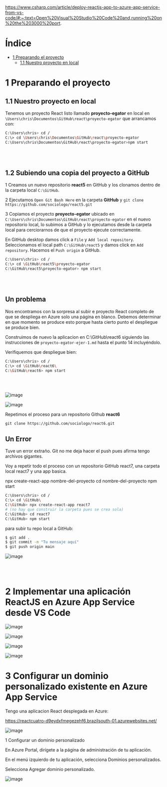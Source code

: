 https://www.csharp.com/article/deploy-reactjs-app-to-azure-app-service-from-vs-code/#:~:text=Open%20Visual%20Studio%20Code%20and,running%20on%20the%203000%20port.


# Índice

* [1 Preparando el proyecto](#1-Preparando-el-proyecto)
  * [1.1 Nuestro proyecto en local](#11-Nuestro-proyecto-en-local)
 

# 1 Preparando el proyecto

## 1.1 Nuestro proyecto en local

Tenemos un proyecto React listo llamado **proyecto-egator** en local en `\Users\chris\Documentos\GitHub\react\proyecto-egator` que arrancamos con:

```bash
C:\Users\chris> cd /
C:\> cd \Users\chris\Documentos\GitHub\react\proyecto-egator
C:\Users\chris\Documentos\GitHub\react\proyecto-egator>npm start
```
<br>
<br>

## 1.2 Subiendo una copia del proyecto a GitHub

1 Creamos un nuevo repositorio **react5** en GitHub y los clonamos dentro de la carpeta local `C:\GitHub`.

2 Ejecutamos `Open Git Bash Here` en la carpeta **GitHub** y `git clone https://github.com/sociologo/react5.git`

3 Copiamos el proyecto **proyecto-egator** ubicado en `C:\Users\chris\Documentos\GitHub\react\proyecto-egator` en el nuevo repositorio local, lo subimos a GitHub y lo ejecutamos desde la carpeta local para cerciorarnos de que el proyecto ejecute correctamente.

En GitHub desktop damos click a `File` y `Add local repository`. Seleccionamos el local path `C:\GitHub\react5` y damos click en `Add repository`. Hacemos el `Push origin` a GitHub.

```bash
C:\Users\chris> cd /
C:\> cd \GitHub\react5\proyecto-egator
C:\GitHub\react5\proyecto-egator> npm start
```
<br>
<br>

## Un problema

Nos encontramos con la sorpresa al subir e proyecto React completo de que se despliega en Azure solo una página en blanco. Debemos determinar en que momento se produce esto porque hasta cierto punto el despliegue se produce bien.

Construimos de nuevo la aplicacion en C:\GitHub\react6 siguiendo las instrucciones de `proyecto-egator-ejer-1.md` hasta el punto 14 incluyéndolo.

Verifiquemos que despliegue bien:

```bash
C:\Users\chris> cd /
C:\> cd \GitHub\react6\
C:\GitHub\react6> npm start
```
<br>
<br>

![image](https://github.com/user-attachments/assets/f2bcbf6f-f85b-49e7-a930-d59e7196ae9b)

![image](https://github.com/user-attachments/assets/4f779a26-b62b-46bd-8a40-f20dd3ab08e7)

Repetimos el proceso para un repositorio Github **react6**

`git clone https://github.com/sociologo/react6.git`


## Un Error

Tuve un error extraño. Git no me deja hacer el push pues afirma tengo archivos gigantes.

Voy a repetir todo el proceso con un repositorio GitHub react7, una carpeta local react7 y una app basica.

npx create-react-app nombre-del-proyecto
cd nombre-del-proyecto
npm start

```bash
C:\Users\chris> cd /
C:\> cd \GitHub\
C:\GitHub> npx create-react-app react7
# (no hay que construir la carpeta pues se crea sola)
C:\GitHub> cd react7
C:\GitHub> npm start
```

para subir tu repo local a GitHub:

```bash
$ git add .
$ git commit -m "Tu mensaje aquí"
$ git push origin main
```

![image](https://github.com/user-attachments/assets/cdd85f45-b890-470f-936c-1955b9c8f3b5)


<br>
<br>

# 2 Implementar una aplicación ReactJS en Azure App Service desde VS Code

![image](https://github.com/user-attachments/assets/f8a81978-c617-4796-9c3a-dc23db93d1aa)

![image](https://github.com/user-attachments/assets/e046f13e-e66e-4196-b071-2b60bd9a5e49)

![image](https://github.com/user-attachments/assets/63e3dee2-ea21-40e7-b236-c66ede2c49cb)

![image](https://github.com/user-attachments/assets/a979190a-b56a-47ab-add8-119d1ee49f89)


# 3 Configurar un dominio personalizado existente en Azure App Service

Tengo una aplicacion React desplegada en Azure:

https://reactcuatro-d9eydxfmegezehf6.brazilsouth-01.azurewebsites.net/

![image](https://github.com/user-attachments/assets/b8a596f1-7f42-405b-bfea-3d053e875893)

1 Configurar un dominio personalizado

En Azure Portal, dirígete a la página de administración de tu aplicación.

En el menú izquierdo de tu aplicación, selecciona Dominios personalizados.

Selecciona Agregar dominio personalizado.

![image](https://github.com/user-attachments/assets/9e4bc358-7726-4c65-9f67-2bdb6ee68a30)













